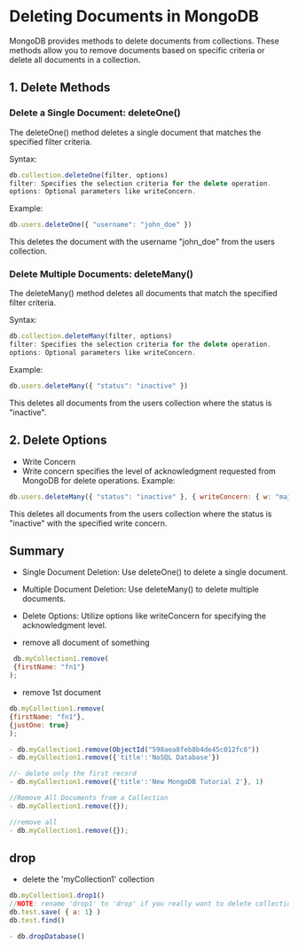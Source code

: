 

# Deleting Documents in MongoDB
MongoDB provides methods to delete documents from collections. These methods allow you to remove documents based on specific criteria or delete all documents in a collection.

## 1. Delete Methods
### Delete a Single Document: deleteOne()
The deleteOne() method deletes a single document that matches the specified filter criteria.

Syntax:
```js
db.collection.deleteOne(filter, options)
filter: Specifies the selection criteria for the delete operation.
options: Optional parameters like writeConcern.
```

Example:
```js
db.users.deleteOne({ "username": "john_doe" })
```
This deletes the document with the username "john_doe" from the users collection.

### Delete Multiple Documents: deleteMany()
The deleteMany() method deletes all documents that match the specified filter criteria.

Syntax:
```js
db.collection.deleteMany(filter, options)
filter: Specifies the selection criteria for the delete operation.
options: Optional parameters like writeConcern.
```

Example:
```js
db.users.deleteMany({ "status": "inactive" })
```
This deletes all documents from the users collection where the status is "inactive".

## 2. Delete Options
- Write Concern
- Write concern specifies the level of acknowledgment requested from MongoDB for delete operations.
Example:
```js
db.users.deleteMany({ "status": "inactive" }, { writeConcern: { w: "majority", j: true, wtimeout: 5000 } })
```
This deletes all documents from the users collection where the status is "inactive" with the specified write concern.

## Summary
- Single Document Deletion: Use deleteOne() to delete a single document.
- Multiple Document Deletion: Use deleteMany() to delete multiple documents.
- Delete Options: Utilize options like writeConcern for specifying the acknowledgment level.


- remove all document of something
```js	
 db.myCollection1.remove(
 {firstName: "fn1"}
);
```

- remove 1st document
```js	
db.myCollection1.remove(
{firstName: "fn1"},
{justOne: true}
);

- db.myCollection1.remove(ObjectId("598aea8feb8b4de45c012fc8"))
- db.myCollection1.remove({'title':'NoSQL Database'})

//- delete only the first record
- db.myCollection1.remove({'title':'New MongoDB Tutorial 2'}, 1) 

//Remove All Documents from a Collection
- db.myCollection1.remove({}); 

//remove all
- db.myCollection1.remove({}); 
```


## drop		
- delete the 'myCollection1' collection
```js
db.myCollection1.drop1()
//NOTE:	rename 'drop1' to 'drop' if you really want to delete collection (drop1 existing eliminate accidental deletion)
db.test.save( { a: 1} )
db.test.find()

- db.dropDatabase()
```